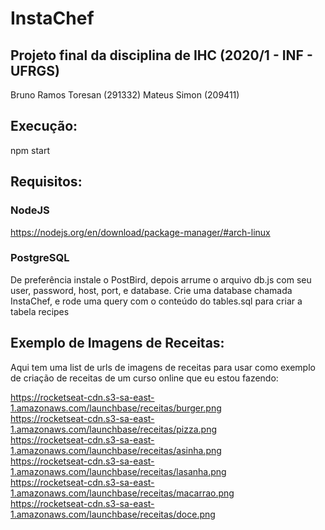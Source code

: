 # InstaChef

## Projeto final da disciplina de IHC (2020/1 - INF - UFRGS)
Bruno Ramos Toresan (291332)
Mateus Simon (209411)

## Execução:
npm start

## Requisitos:
### NodeJS
https://nodejs.org/en/download/package-manager/#arch-linux
### PostgreSQL
De preferência instale o PostBird, depois arrume o arquivo db.js com seu user, password, host, port, e database.
Crie uma database chamada InstaChef, e rode uma query com o conteúdo do tables.sql para criar a tabela recipes

## Exemplo de Imagens de Receitas:
Aqui tem uma list de urls de imagens de receitas para usar como exemplo de criação de receitas de um curso online que eu estou fazendo:

https://rocketseat-cdn.s3-sa-east-1.amazonaws.com/launchbase/receitas/burger.png<br>
https://rocketseat-cdn.s3-sa-east-1.amazonaws.com/launchbase/receitas/pizza.png<br>
https://rocketseat-cdn.s3-sa-east-1.amazonaws.com/launchbase/receitas/asinha.png<br>
https://rocketseat-cdn.s3-sa-east-1.amazonaws.com/launchbase/receitas/lasanha.png<br>
https://rocketseat-cdn.s3-sa-east-1.amazonaws.com/launchbase/receitas/macarrao.png<br>
https://rocketseat-cdn.s3-sa-east-1.amazonaws.com/launchbase/receitas/doce.png
